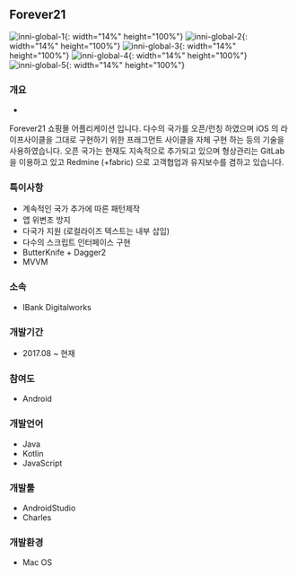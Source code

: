 ## Forever21

![inni-global-1](./image/forever21-1.jpeg){: width="14%" height="100%"}
![inni-global-2](./image/forever21-2.jpeg){: width="14%" height="100%"}
![inni-global-3](./image/forever21-3.jpeg){: width="14%" height="100%"}
![inni-global-4](./image/forever21-4.jpeg){: width="14%" height="100%"}
![inni-global-5](./image/forever21-5.jpeg){: width="14%" height="100%"}

### 개요
- 
Forever21 쇼핑몰 어플리케이션 입니다.
다수의 국가를 오픈/런칭 하였으며 iOS 의 라이프사이클을 그대로 구현하기 위한 프래그먼트 사이클을 자체 구현 하는 등의 기술을 사용하였습니다.
오픈 국가는 현재도 지속적으로 추가되고 있으며 형상관리는 GitLab 을 이용하고 있고 Redmine (+fabric) 으로 고객협업과 유지보수를 겸하고 있습니다.

### 특이사항
- 계속적인 국가 추가에 따른 패턴제작
- 앱 위변조 방지
- 다국가 지원 (로컬라이즈 텍스트는 내부 삽입)
- 다수의 스크립트 인터페이스 구현
- ButterKnife + Dagger2
- MVVM

### 소속
- IBank Digitalworks

### 개발기간
- 2017.08 ~ 현재

### 참여도
- Android

### 개발언어
- Java
- Kotlin
- JavaScript

### 개발툴
- AndroidStudio
- Charles

### 개발환경
- Mac OS
